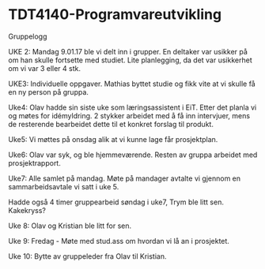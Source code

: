 # TDT4140-Programvareutvikling
Gruppelogg

UKE 2:
Mandag 9.01.17 ble vi delt inn i grupper. En deltaker var usikker på om han skulle fortsette med studiet.
Lite planlegging, da det var usikkerhet om vi var 3 eller 4 stk.

UKE3:
Individuelle oppgaver. Mathias byttet studie og fikk vite at vi skulle få en ny person på gruppa.

Uke4:
Olav hadde sin siste uke som læringsassistent i EiT. Etter det planla vi og møtes for idémyldring. 
2 stykker arbeidet med å få inn intervjuer, mens de resterende bearbeidet dette til et konkret forslag til produkt.

Uke5: 
Vi møttes på onsdag alik at vi kunne lage får prosjektplan.

Uke6: 
Olav var syk, og ble hjemmeværende. Resten av gruppa arbeidet med prosjektrapport. 

Uke7:
Alle samlet på mandag. Møte på mandager avtalte vi gjennom en sammarbeidsavtale vi satt i uke 5. 

Hadde også 4 timer gruppearbeid søndag i uke7, Trym ble litt sen. Kakekryss?

Uke 8: Olav og Kristian ble litt for sen.

Uke 9: Fredag - Møte med stud.ass om hvordan vi lå an i prosjektet.

Uke 10: Bytte av gruppeleder fra Olav til Kristian.